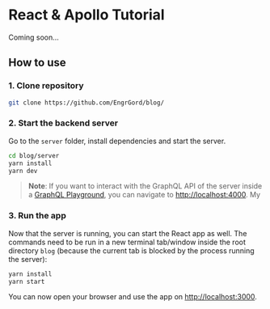 # React & Apollo Tutorial

Coming soon...

## How to use

### 1. Clone repository

```sh
git clone https://github.com/EngrGord/blog/
```


### 2. Start the backend server

Go to the `server` folder, install dependencies and start the server. 

```sh
cd blog/server
yarn install
yarn dev
```

> **Note**: If you want to interact with the GraphQL API of the server inside a [GraphQL Playground](https://github.com/prisma/graphql-playground), you can navigate to [http://localhost:4000](http://localhost:4000).
My

### 3. Run the app

Now that the server is running, you can start the React app as well. The commands need to be run in a new terminal tab/window inside the root directory `blog` (because the current tab is blocked by the process running the server):

```sh
yarn install
yarn start
```

You can now open your browser and use the app on [http://localhost:3000](http://localhost:3000).
